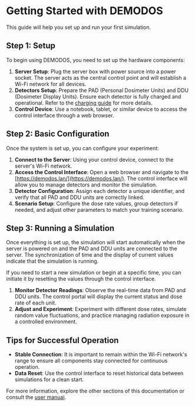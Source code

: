 # Getting Started with DEMODOS

This guide will help you set up and run your first simulation.

## Step 1: Setup

To begin using DEMODOS, you need to set up the hardware components:

1. **Server Setup**: Plug the server box with power source into a power socket. The server acts as the central control point and will establish a Wi-Fi network for all devices.
2. **Detectors Setup**: Prepare the PAD (Personal Dosimeter Units) and DDU (Dosimeter Display Units). Ensure each detector is fully charged and operational. Refer to the [charging guide](charging_guide.md) for more details.
3. **Control Device**: Use a notebook, tablet, or similar device to access the control interface through a web browser.

## Step 2: Basic Configuration

Once the system is set up, you can configure your experiment:

1. **Connect to the Server**: Using your control device, connect to the server's Wi-Fi network.
2. **Access the Control Interface**: Open a web browser and navigate to the [https://demodos.lan/](https://demodos.lan/). The control interface will allow you to manage detectors and monitor the simulation.
3. **Detector Configuration**: Assign each detector a unique identifier, and verify that all PAD and DDU units are correctly linked.
4. **Scenario Setup**: Configure the dose rate values, group detectors if needed, and adjust other parameters to match your training scenario.

## Step 3: Running a Simulation

Once everything is set up, the simulation will start automatically when the server is powered on and the PAD and DDU units are connected to the server. The synchronization of time and the display of current values indicate that the simulation is running.

If you need to start a new simulation or begin at a specific time, you can initiate it by resetting the values through the control interface.

1. **Monitor Detector Readings**: Observe the real-time data from PAD and DDU units. The control portal will display the current status and dose rate of each unit.
2. **Adjust and Experiment**: Experiment with different dose rates, simulate random value fluctuations, and practice managing radiation exposure in a controlled environment.

## Tips for Successful Operation

- **Stable Connection**: It is important to remain within the Wi-Fi network's range to ensure all components stay connected for continuous operation.
- **Data Reset**: Use the control interface to reset historical data between simulations for a clean start.

For more information, explore the other sections of this documentation or consult the [user manual](../).

